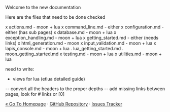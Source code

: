 
Welcome to the new documentation

Here are the files that need to be done checked

x  actions.md - moon + lua
x  command_line.md - either
x  configuration.md - either (has sub pages)
x  database.md - moon + lua
x  exception_handling.md - moon + lua
x  getting_started.md - either (needs links)
x  html_generation.md - moon
x  input_validation.md - moon + lua
x  lapis_console.md - moon + lua
.  lua_getting_started.md
.  moon_getting_started.md
x  testing.md - moon + lua
x  utilities.md - moon + lua

need to write:
* views for lua (etlua detailed guide)

-- convert all the headers to the proper depths
-- add missing links between pages, look for # links or [0]

<div class="footer">
  <a href="http://leafo.net/lapis">&laquo; Go To Homepage</a>
  &middot;
  <a href="https://github.com/leafo/lapis">GitHub Repository</a>
  &middot;
  <a href="https://github.com/leafo/lapis/issues">Issues Tracker</a>
</div>

